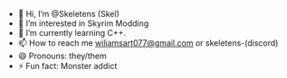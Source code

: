 - 👋 Hi, I’m @Skeletens (Skel)
- 👀 I’m interested in Skyrim Modding
- 🌱 I’m currently learning C++.
- 📫 How to reach me wiliamsart077@gmail.com or skeletens-(discord)
- 😄 Pronouns: they/them
- ⚡ Fun fact: Monster addict
